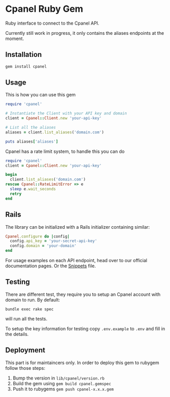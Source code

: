 Cpanel Ruby Gem
============

Ruby interface to connect to the Cpanel API.

Currently still work in progress, it only contains the aliases endpoints at the moment.


Installation
------------

```ruby
gem install cpanel
```

Usage
-----
This is how you can use this gem

```ruby
require 'cpanel'

# Instantiate the Client with your API key and domain
client = Cpanel::Client.new 'your-api-key'

# List all the aliases
aliases = client.list_aliases('domain.com')

puts aliases['aliases']
```

Cpanel has a rate limit system, to handle this you can do
```ruby
require 'cpanel'
client = Cpanel::Client.new 'your-api-key'

begin
  client.list_aliases('domain.com')
rescue Cpanel::RateLimitError => e
  sleep e.wait_seconds
  retry
end

```

Rails
-----

The library can be initialized with a Rails initializer containing similar:
```ruby
Cpanel.configure do |config|
  config.api_key = 'your-secret-api-key'
  config.domain = 'your-domain'
end
```


For usage examples on each API endpoint, head over to our official documentation
pages. Or the [Snippets](docs/Snippets.md) file.

Testing
-------

There are different test, they require you to setup an Cpanel account with domain to run.
By default:
```
bundle exec rake spec
```
will run all the tests.

To setup the key information for testing copy `.env.example` to `.env` and fill in the details.


Deployment
------

This part is for maintaincers only. In order to deploy this gem to rubygem follow those steps:

1. Bump the version in `lib/cpanel/version.rb`
2. Build the gem using `gem build cpanel.gemspec`
3. Push it to rubygems `gem push cpanel-x.x.x.gem`